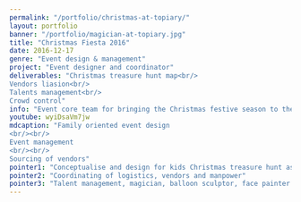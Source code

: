 ```yaml
---
permalink: "/portfolio/christmas-at-topiary/"
layout: portfolio
banner: "/portfolio/magician-at-topiary.jpg"
title: "Christmas Fiesta 2016"
date: 2016-12-17
genre: "Event design & management"
project: "Event designer and coordinator"
deliverables: "Christmas treasure hunt map<br/>
Vendors liasion<br/>
Talents management<br/>
Crowd control"
info: "Event core team for bringing the Christmas festive season to the community in Topiary"
youtube: wyiDsaVm7jw
mdcaption: "Family oriented event design
<br/><br/>
Event management
<br/><br/>
Sourcing of vendors"
pointer1: "Conceptualise and design for kids Christmas treasure hunt as per the value of the event sponsors"
pointer2: "Coordinating of logistics, vendors and manpower"
pointer3: "Talent management, magician, balloon sculptor, face painter and emcee"
---
```

